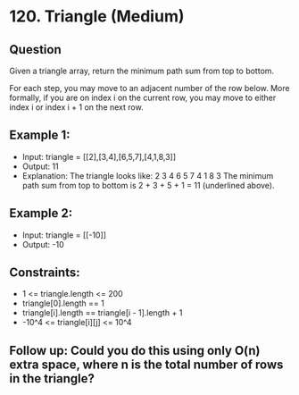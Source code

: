 # 120. Triangle (Medium)

## Question

Given a triangle array, return the minimum path sum from top to bottom.

For each step, you may move to an adjacent number of the row below. More formally, if you are on index i on the current row, you may move to either index i or index i + 1 on the next row.

 

## Example 1:
- Input: triangle = [[2],[3,4],[6,5,7],[4,1,8,3]]
- Output: 11
- Explanation: The triangle looks like:
   2
  3 4
 6 5 7
4 1 8 3
The minimum path sum from top to bottom is 2 + 3 + 5 + 1 = 11 (underlined above).

## Example 2:
- Input: triangle = [[-10]]
- Output: -10
 

## Constraints:
- 1 <= triangle.length <= 200
- triangle[0].length == 1
- triangle[i].length == triangle[i - 1].length + 1
- -10^4 <= triangle[i][j] <= 10^4
 

## Follow up: Could you do this using only O(n) extra space, where n is the total number of rows in the triangle?